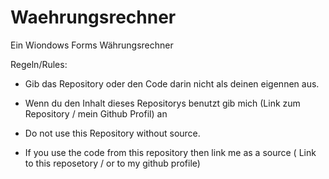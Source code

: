 # Waehrungsrechner
Ein Wiondows Forms Währungsrechner

Regeln/Rules:
- Gib das Repository oder den Code darin nicht als deinen eigennen aus. 
- Wenn du den Inhalt dieses Repositorys benutzt gib mich (Link zum Repository / mein Github Profil) an

- Do not use this Repository without source.
- If you use the code from this repository then link me as a source ( Link to this reposetory / or to my github profile)
